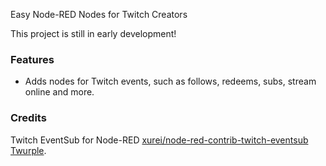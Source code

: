 Easy Node-RED Nodes for Twitch Creators 

This project is still in early development! 

### Features
- Adds nodes for Twitch events, such as follows, redeems, subs, stream online and more. 

### Credits
Twitch EventSub for Node-RED [xurei/node-red-contrib-twitch-eventsub](https://github.com/xurei/node-red-contrib-twitch-eventsub/tree/master)
[Twurple](https://www.npmjs.com/package/@twurple/api).
